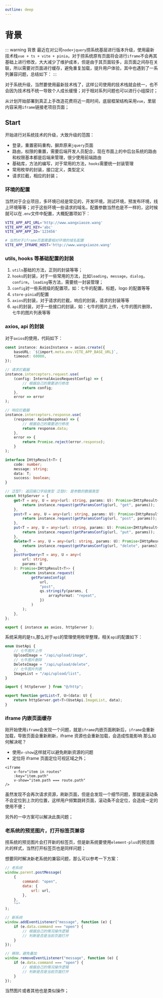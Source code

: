 ```yaml
---
outline: deep
---
```


# 背景

::: warning 背景
最近在对公司`node+jquery`捞系统基层进行版本升级，使用最新技术栈`vue + ts + vite + pinia`，对于捞系统原有页面将会进行`iframe`不会再其基础上进行修改，大大减少了维护成本，但是由于其页面较多，且页面之间存在关联，所以需要对页面进行缓存，避免重复加载，提升用户体验，其中也遇到了一系列兼容问题，总结如下：
:::

对于系统升级，当然要使用最新技术栈了，这样公司使用的技术栈就会统一，也不会因为技术栈不统一导致个人成长缓慢；对于相对系列问题也可以进行小组探讨；

从计划开始部署到真正上手改造花费将近一周时间，底层框架结构采用`vue`，里层内容采用`iframe`链接老项目页面；

## Start

开始进行对系统技术的升级，大致升级的范围：

- 登录，重置密码重构，摒弃原来`jquery`页面
- 路由，权限的重置，需要后端开发人员配合，现在市面上的中后台系统的路由和权限基本都是后端来管理，很少使用前端路由
- 基础库，方法的编写，对于常用的方法，`hooks`需要统一封装管理
- 常用枚举的封装，接口定义，类型定义
- 请求拦截，相应的封装；

### 环境的配置

当然对于企业项目，多环境已经是常见的，开发环境，测试环境，预发布环境，线上环境等等；对于这些环境一些请求的域名，配置参数当然也是不一样的，这时候就可以在`.env`文件中配置，大概配置项如下：

```sh
VITE_APP_API_URL='http://www.wangxiaoze.wang'
VITE_APP_API_KEY='abc'
VITE_APP_APP_ID='123456'

# 当然对于iframe页面需要相对环境的域名配置
VITE_APP_IFRAME_HOST='http://www.wangxiaoze.wang'
```

### utils, hooks 等基础配置的封装

1. `utils`基础的方法，正则的封装等等；
2. `hooks`的封装，对于一些常用的方法，比如`loading`，`message`，`dialog`，`confirm`， `loading`等方法，需要统一封装管理；
3. `config`对一些系统级的配置项，如：七牛的配置，标题，logo 的配置等等
4. `store-pinia`的配置
5. `axios`的封装，对于请求的拦截，响应的封装，请求的封装等等
6. `api`的封装，对于一些接口的封装，如：七牛的图片上传，七牛的图片删除，七牛的图片列表等等

### axios, api 的封装

对于`axios`的使用，代码如下：

```typescript
const instance: AxiosInstance = axios.create({
	baseURL: `${import.meta.env.VITE_APP_BASE_URL}`,
	timeout: 60000,
});

// 请求拦截器
instance.interceptors.request.use(
	(config: InternalAxiosRequestConfig) => {
		// 根据自己的需要进行修改
		return config;
	},
	error => error
);

// 响应拦截器
instance.interceptors.response.use(
	(response: AxiosResponse) => {
		// 根据自己的需要进行修改
		return response.data;
	},
	error => {
		return Promise.reject(error.response);
	}
);

interface IHttpResult<T> {
	code: number;
	message: string;
	data: T;
	success: boolean;
}

// 泛型T: 返回接口字段类型 泛型U: 是参数的数据类型
const httpServer = {
	get<T = any, U = any>(url: string, params: U): Promise<IHttpResult<T>> {
		return instance.request(getParamsConfig(url, "get", params));
	},
	post<T = any, U = any>(url: string, params: U): Promise<IHttpResult<T>> {
		return instance.request(getParamsConfig(url, "post", params));
	},
	put<T = any, U = any>(url: string, params: U): Promise<IHttpResult<T>> {
		return instance.request(getParamsConfig(url, "put", params));
	},
	delete<T = any, U = any>(url: string, params: U): Promise<IHttpResult<T>> {
		return instance.request(getParamsConfig(url, "delete", params));
	},
	postForQuery<T = any, U = any>(
		url: string,
		params: U
	): Promise<IHttpResult<T>> {
		return instance.request(
			getParamsConfig(
				url,
				"post",
				qs.stringify(params, {
					arrayFormat: "repeat",
				})
			)
		);
	},
};

export { instance as axios, httpServer };
```

系统采用的是`ts`,那么对于`api`的管理使用枚举整理，相关`api`的配置如下：

```typescript
enum UsetApi {
	// 七牛图片上传
	UploadImage = "/api/upload/image",
	// 七牛图片删除
	DeleteImage = "/api/upload/delete",
	// 七牛图片列表
	ImageList = "/api/upload/list",
}

import { httpServer } from "@/http";

export function getList<T, U>(data: U) {
	return httpServer.get<T>(UsetApi.ImageList, data);
}
```

### iframe 内嵌页面缓存

刚开始使用`iframe`会发现一个问题，就是`iframe`内嵌页面刷新后，`iframe`会重新加载，导致页面会重新刷新，iframe 资源也会重新加载，会造成性能影响 那么如何解决呢？

- 使用`v-show`这样就可以避免刷新资源的问题
- 定位将 iframe 页面定位可视区域之外；

```vue
<iframe
	v-for="item in routes"
	:key="item.path"
	v-show="item.path === route.path"
/>
```

虽然发现不会再次请求资源，刷新页面，但是会发现一个细节问题，那就是滚动条不会定位到上次的位置，这样用户频繁跳转页面，滚动条不会定位，会造成一定的使用不便；

另外的一中方案可以解决此类问题；

### 老系统的预览图片，打开标签页兼容

捞系统的预览图片会打开新的标签页，但是新系统要使用`element-plus`的预览图片的样式，当然打开标签页也是同样问题；

想要同时解决新老系统的兼容问题，那么可以参考一下方案：

```js
// 老系统
window.parent.postMessage(
	{
		command: "open",
		data: {
			url: url,
		},
	},
	"*"
);

// 新系统
window.addEventListener("message", function (e) {
	if (e.data.command === "open") {
		// 根据自己的情况操作逻辑
		// 判断是否是当前页面打开
	}
});

// 移除，避免叠加
window.removeEventListener("message", function (e) {
	if (e.data.command === "open") {
		// 根据自己的情况操作逻辑
		// 判断是否是当前页面打开
	}
});
```

当然图片或者其他也是类似操作；
